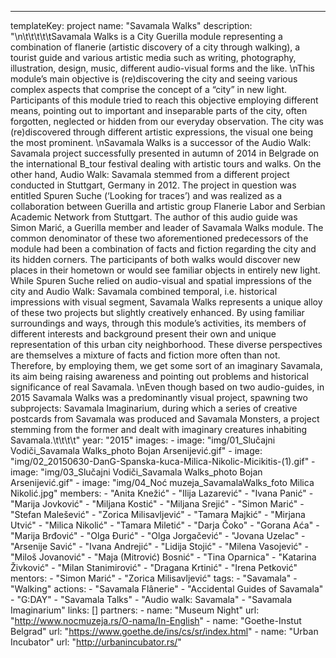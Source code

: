 ---
  templateKey: project
  name: "Savamala Walks"
  description: "\n\t\t\t\t\tSavamala Walks is a City Guerilla module representing a combination of flanerie (artistic discovery of a city through walking), a tourist guide and various artistic media such as writing, photography, illustration, design, music, different audio-visual forms and the like. \nThis module’s main objective is (re)discovering the city and seeing various complex aspects that comprise the concept of a “city” in new light. Participants of this module tried to reach this objective employing different means, pointing out to important and inseparable parts of the city, often forgotten, neglected or hidden from our everyday observation. The city was (re)discovered through different artistic expressions, the visual one being the most prominent. \nSavamala Walks is a successor of the Audio Walk: Savamala project successfully presented in autumn of 2014 in Belgrade on the international B_tour festival dealing with artistic tours and walks. On the other hand, Audio Walk: Savamala stemmed from a different project conducted in Stuttgart, Germany in 2012. The project in question was entitled Spuren Suche (‘Looking for traces’) and was realized as a collaboration between Guerilla and artistic group Flanerie Labor and Serbian Academic Network from Stuttgart. The author of this audio guide was Simon Marić, a Guerilla member and leader of Savamala Walks module. The common denominator of these two aforementioned predecessors of the module had been a combination of facts and fiction regarding the city and its hidden corners. The participants of both walks would discover new places in their hometown or would see familiar objects in entirely new light. While Spuren Suche relied on audio-visual and spatial impressions of the city and Audio Walk: Savamala combined temporal, i.e. historical impressions with visual segment, Savamala Walks represents a unique alloy of these two projects but slightly creatively enhanced. By using familiar surroundings and ways, through this module’s activities, its members of different interests and background present their own and unique representation of this urban city neighborhood. These diverse perspectives are themselves a mixture of facts and fiction more often than not. Therefore, by employing them, we get some sort of an imaginary Savamala, its aim being raising awareness and pointing out problems and historical significance of real Savamala. \nEven though based on two audio-guides, in 2015 Savamala Walks was a predominantly visual project, spawning two subprojects: Savamala Imaginarium, during which a series of creative postcards from Savamala was produced and Savamala Monsters, a project stemming from the former and dealt with imaginary creatures inhabiting Savamala.\t\t\t\t"
  year: "2015"
  images:
    - image: "img/01_Slučajni Vodiči_Savamala Walks_photo Bojan Arsenijević.gif"
    - image: "img/02_20150630-DanG-Spanska-kuca-Milica-Nikolic-Micikitis-(1).gif"
    - image: "img/03_Slučajni Vodiči_Savamala Walks_photo Bojan Arsenijević.gif"
    - image: "img/04_Noć muzeja_SavamalaWalks_foto Milica Nikolić.jpg"
  members:
    - "Anita Knežić"
    - "Ilija Lazarević"
    - "Ivana Panić"
    - "Marija Jovković"
    - "Miljana Kostić"
    - "Miljana Srejić"
    - "Simon Marić"
    - "Stefan Malešević"
    - "Zorica Milisavljević"
    - "Tamara Majkić"
    - "Mirjana Utvić"
    - "Milica Nikolić"
    - "Tamara Miletić"
    - "Darja Čoko"
    - "Gorana Aća"
    - "Marija Brđović"
    - "Olga Đurić"
    - "Olga Jorgačević"
    - "Jovana Uzelac"
    - "Arsenije Savić"
    - "Ivana Andrejić"
    - "Lidija Stojić"
    - "Milena Vasojević"
    - "Miloš Jovanović"
    - "Maja (Mitrović) Bosnić"
    - "Tina Oparnica"
    - "Katarina Živković"
    - "Milan Stanimirović"
    - "Dragana Krtinić"
    - "Irena Petković"
  mentors:
    - "Simon Marić"
    - "Zorica Milisavljević"
  tags:
    - "Savamala"
    - "Walking"
  actions:
    - "Savamala Flânerie"
    - "Accidental Guides of Savamala"
    - "G:DAY"
    - "Savamala Talks"
    - "Audio walk: Savamala"
    - "Savamala Imaginarium"
  links: []
  partners:
    -
      name: "Museum Night"
      url: "http://www.nocmuzeja.rs/O-nama/In-English"
    -
      name: "Goethe-Instut Belgrad"
      url: "https://www.goethe.de/ins/cs/sr/index.html"
    -
      name: "Urban Incubator"
      url: "http://urbanincubator.rs/"
